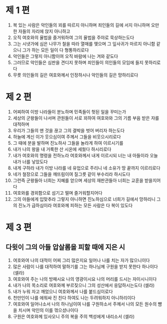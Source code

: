 # 제 1 편

1. 복 있는 사람은 악인들의 꾀를 따르지 아니하며 죄인들의 길에 서지 아니하며 오만한 자들의 자리에 앉지 아니하고
2. 오직 여호와의 율법을 즐거워하여 그의 율법을 주야로 묵상하는도다
3. 그는 시냇가에 심은 나무가 철을 따라 열매를 맺으며 그 잎사귀가 마르지 아니함 같으니 그가 하는 모든 일이 다 형통하리로다
4. 악인들은 그렇지 아니함이여 오직 바람에 나는 겨와 같도다
5. 그러므로 악인들은 심판을 견디지 못하며 죄인들이 의인들의 모임에 들지 못하리로다
6. 무릇 의인들의 길은 여호와께서 인정하시나 악인들의 길은 망하리로다



# 제 2 편

1. 어찌하여 이방 나라들이 분노하며 민족들이 헛된 일을 꾸미는가
2. 세상의 군왕들이 나서며 관원들이 서로 꾀하여 여호와와 그의 기름 부음 받은 자를 대적하며
3. 우리가 그들의 맨 것을 끊고 그의 결박을 벗어 버리자 하는도다
4. 하늘에 계신 이가 웃으심이여 주께서 그들을 비웃으시리로다
5. 그 때에 분을 발하며 진노하사 그들을 놀라게 하여 이르시기를
6. 내가 나의 왕을 내 거룩한 산 시온에 세웠다 하시리로다
7. 내가 여호와의 명령을 전하노라 여호와께서 내게 이르시되 너는 내 아들이라 오늘 내가 너를 낳았도다
8. 내게 구하라 내가 이방 나라를 네 유업으로 주리니 네 소유가 땅 끝까지 이르리로다
9. 네가 철장으로 그들을 깨뜨림이여 질그릇 같이 부수리라 하시도다
10. 그런즉 군왕들아 너희는 지혜를 얻으며 세상의 재판관들아 너희는 교훈을 받을지어다
11. 여호와를 경외함으로 섬기고 떨며 즐거워할지어다
12. 그의 아들에게 입맞추라 그렇지 아니하면 진노하심으로 너희가 길에서 망하리니 그의 진노가 급하심이라 여호와께 피하는 모든 사람은 다 복이 있도다



# 제 3 편

## 다윗이 그의 아들 압살롬을 피할 때에 지은 시

1. 여호와여 나의 대적이 어찌 그리 많은지요 일어나 나를 치는 자가 많으니이다
2. 많은 사람이 나를 대적하여 말하기를 그는 하나님께 구원을 받지 못한다 하나이다 (셀라)
3. 여호와여 주는 나의 방패시요 나의 영광이시요 나의 머리를 드시는 자이시니이다
4. 내가 나의 목소리로 여호와께 부르짖으니 그의 성산에서 응답하시는도다 (셀라)
5. 내가 누워 자고 깨었으니 여호와께서 나를 붙드심이로다
6. 천만인이 나를 에워싸 진 친다 하여도 나는 두려워하지 아니하리이다
7. 여호와여 일어나소서 나의 하나님이여 나를 구원하소서 주께서 나의 모든 원수의 뺨을 치시며 악인의 이를 꺾으셨나이다
8. 구원은 여호와께 있사오니 주의 복을 주의 백성에게 내리소서 (셀라)

